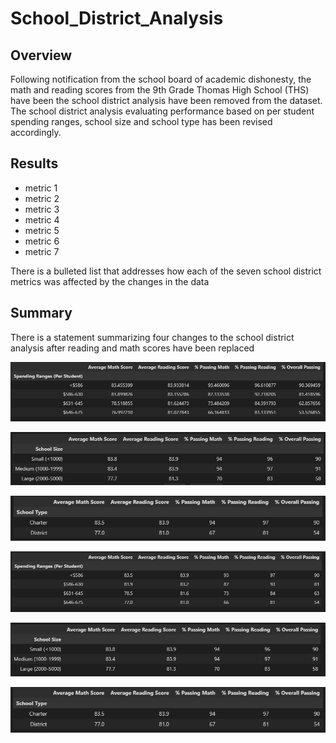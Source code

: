 # School_District_Analysis
## Overview
Following notification from the school board of academic dishonesty, the math and reading scores from the 9th Grade Thomas High School (THS) have been the school district analysis have been removed from the dataset. The school district analysis evaluating performance based on per student spending ranges, school size and school type has been revised accordingly. 

## Results


- metric 1
- metric 2
- metric 3
- metric 4
- metric 5
- metric 6
- metric 7


There is a bulleted list that addresses how each of the seven school district metrics was affected by the changes in the data


## Summary




There is a statement summarizing four changes to the school district analysis after reading and math scores have been replaced



![image](/Resources/Prev_Scores_by_Spending.png)

![image](/Resources/Prev_Scores_by_Size.png)

![image](/Resources/Prev_Scores_by_Type.png)

![image](/Resources/New_Scores_by_Spending.png)

![image](/Resources/New_Scores_by_Size.png)

![image](/Resources/New_Scores_by_Type.png)

